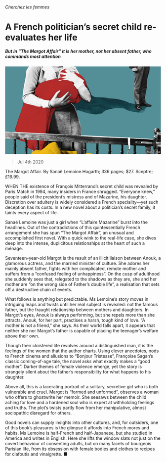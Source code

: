 ###### Cherchez les femmes

# A French politician’s secret child re-evaluates her life 

##### But in “The Margot Affair” it is her mother, not her absent father, who commands most attention 

![image](images/20200704_BKD001_0.jpg) 

> Jul 4th 2020 

The Margot Affair. By Sanaë Lemoine.Hogarth; 336 pages; $27. Sceptre; £16.99.

WHEN THE existence of François Mitterrand’s secret child was revealed by Paris Match in 1994, many insiders in France shrugged. “Everyone knew,” people said of the president’s mistress and of Mazarine, his daughter. Discretion over adultery is widely considered a French speciality—yet such deception has its costs. In a new novel about a politician’s secret family, it taints every aspect of life.


Sanaë Lemoine was just a girl when “L’affaire Mazarine” burst into the headlines. Out of the contradictions of this quintessentially French arrangement she has spun “The Margot Affair”, an unusual and accomplished first novel. With a quick wink to the real-life case, she dives deep into the intense, duplicitous relationships at the heart of such a ménage.

Seventeen-year-old Margot is the result of an illicit liaison between Anouk, a glamorous actress, and the married minister of culture. She adores her mainly absent father, fights with her complicated, remote mother and suffers from a “confused feeling of unhappiness”. On the cusp of adulthood she suddenly sees that, relegated to the shadows as they are, she and her mother are “on the wrong side of Father’s double life”, a realisation that sets off a destructive chain of events.

What follows is anything but predictable. Ms Lemoine’s story moves in intriguing leaps and twists until her real subject is revealed: not the famous father, but the fraught relationship between mothers and daughters. In Margot’s eyes, Anouk is always performing, but she repels more than she attracts. Anouk, for her part, practises a harsh, tough kind of love. “A mother is not a friend,” she says. As their world falls apart, it appears that neither she nor Margot’s father is capable of placing the teenager’s welfare above their own.

Though their cloistered life revolves around a distinguished man, it is the feelings of the women that the author charts. Using clever anecdotes, nods to French cinema and allusions to “Bonjour Tristesse”, Françoise Sagan’s classic coming-of-age tale, the novel asks what exactly makes a “good mother”. Darker themes of female violence emerge, yet the story is strangely silent about the father’s responsibility for what happens to his daughter.

Above all, this is a lacerating portrait of a solitary, secretive girl who is both vulnerable and cruel. Margot is “formed and unformed”, observes a woman who offers to ghostwrite her memoir. She seesaws between the child aching for love and a hardened soul who is expert at withholding feelings and truths. The plot’s twists partly flow from her manipulative, almost sociopathic disregard for others.

Good novels can supply insights into other cultures, and, for outsiders, one of this book’s pleasures is the glimpse it affords into French mores and habits. Ms Lemoine is half-French and half-Japanese, but she studied in America and writes in English. Here she lifts the window slats not just on the covert behaviour of consenting adults, but on many facets of bourgeois Parisian life, from its obsession with female bodies and clothes to recipes for clafoutis and vinaigrette. ■


